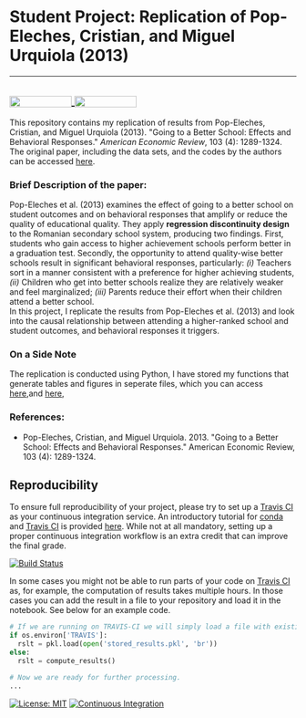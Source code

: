 
# Student Project: Replication of Pop-Eleches, Cristian, and Miguel Urquiola (2013)
---
<a href="https://nbviewer.jupyter.org/github/HumanCapitalAnalysis/microeconometrics-course-project-s6soverd/blob/master/replication.ipynb"
   target="_parent">
   <img align="center"
  src="https://raw.githubusercontent.com/jupyter/design/master/logos/Badges/nbviewer_badge.png"
      width="109" height="20">
</a>
<a href="https://mybinder.org/v2/gh/HumanCapitalAnalysis/microeconometrics-course-project-s6soverd/master?filepath=replication.ipynb"
    target="_parent">
    <img align="center"
       src="https://mybinder.org/badge_logo.svg"
       width="109" height="20">
</a>
---

This repository contains my replication of results from Pop-Eleches, Cristian, and Miguel Urquiola (2013). "Going to a Better School: Effects and Behavioral Responses." 
*American Economic Review*, 103 (4): 1289-1324. The original paper, including the data sets, and the codes by the authors can be accessed [here](https://www.aeaweb.org/articles?id=10.1257/aer.103.4.1289).


### Brief Description of the paper:


Pop-Eleches et al. (2013) examines the effect of going to a better school on student outcomes and on behavioral responses that amplify or reduce the quality of educational quality. They apply **regression discontinuity design** to the Romanian secondary school system, producing two findings. First, students who gain access to higher achievement schools perform better in a graduation test. Secondly, the opportunity to attend quality-wise better schools result in significant behavioral responses, particularly: *(i)* Teachers sort in a manner consistent with a preference for higher achieving students, *(ii)* Children who get into better schools realize they are relatively weaker and feel marginalized; *(iii)* Parents reduce their effort when their children attend a better school. \
In this project, I replicate the results from Pop-Eleches et al. (2013) and look into the causal relationship between attending a higher-ranked school and student outcomes, and 
behavioral responses it triggers. 


### On a Side Note

The replication is conducted using Python, I have stored my functions that generate tables and figures in seperate files, which you can access
[here](https://github.com/HumanCapitalAnalysis/microeconometrics-course-project-s6soverd/tree/master/auxiliary/project_auxiliary_tables.py),and
[here](https://github.com/HumanCapitalAnalysis/microeconometrics-course-project-s6soverd/tree/master/auxiliary/project_auxiliary_plots.py), 


### References:

* Pop-Eleches, Cristian, and Miguel Urquiola. 2013. "Going to a Better School: Effects and Behavioral Responses." American Economic Review, 103 (4): 1289-1324.


## Reproducibility

To ensure full reproducibility of your project, please try to set up a [Travis CI](https://travis-ci.org) as your continuous integration service. An introductory tutorial for [conda](https://conda.io) and [Travis CI](https://docs.travis-ci.com/) is provided [here](https://github.com/HumanCapitalAnalysis/template-course-project/blob/master/tutorial_conda_travis.ipynb). While not at all mandatory, setting up a proper continuous integration workflow is an extra credit that can improve the final grade.

[![Build Status](https://travis-ci.org/HumanCapitalAnalysis/template-course-project.svg?branch=master)](https://travis-ci.org/HumanCapitalAnalysis/template-course-project)

In some cases you might not be able to run parts of your code on  [Travis CI](https://travis-ci.org) as, for example, the computation of results takes multiple hours. In those cases you can add the result in a file to your repository and load it in the notebook. See below for an example code.

```python
# If we are running on TRAVIS-CI we will simply load a file with existing results.
if os.environ['TRAVIS']:
  rslt = pkl.load(open('stored_results.pkl', 'br'))
else:
  rslt = compute_results()

# Now we are ready for further processing.
...
```




[![License: MIT](https://img.shields.io/badge/License-MIT-blue.svg)](https://github.com/HumanCapitalAnalysis/template-course-project/blob/master/LICENSE)
[![Continuous Integration](https://github.com/HumanCapitalAnalysis/template-course-project/workflows/Continuous%20Integration/badge.svg)](https://github.com/HumanCapitalAnalysis/template-course-project/actions)

